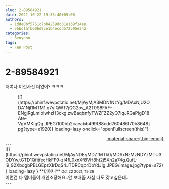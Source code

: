 ```yaml
---
slug: 2-89584921
date: 2021-10-22 19:35:40+09:00
authors:
  - 1dde0bf5761c7bb4259dc81e139f14ea
  - 56bdfafb606d9ce1b4ecdd572595e242
categories:
  - Seoyeon
tags:
  - Fan Post
---
```


# 2-89584921

<div class="post-container" markdown="1">
<div class="content-container md-sidebar__scrollwrap" markdown="1">

더여나 이런사진 더없어? ㅋㅋㅋ
<figure markdown="1">
![](https://phinf.wevpstatic.net/MjAyMjA3MDNfNzYg/MDAxNjU2ODA1NjI1MTM1.q7yIQWT7jQG2ov_A2T0S8FAF-ENgjRgLmIoIwhzH3ckg.zwBaqbnfyTWZFZZ2yQ7IqJRGaPigD18Ate-VgVMKIgQg.JPEG/100bb2caeabb499f88cdd760486f70b8648.jpg?type=e1920){ loading=lazy onclick="openFullscreen(this)"}
</figure>


</div>
</div>

<div style="text-align: right;" markdown="1">
<a href="https://weverse.io/fromis9/fanpost/2-89584921" style="text-align: right;">:material-share:{.big-emoji}</a>
</div>
---

<div class="comments-container md-sidebar__scrollwrap" markdown="1">
<div class="comment" markdown="1">
<div class='id-container' markdown="1">
![](https://phinf.wevpstatic.net/MjAyNDEyMDZfMTk0/MDAxNzMzNDYzMTU3ODYw.tGTD1QfitfecHkFF9-zI4fL0xnXf8VH8ht2j5Xh2a74g.QufL-i9_92XbdgbPBLGEpzXIrDqS4JTDRCqprDbYdJIg.JPEG/image.jpg?type=s72){ loading=lazy }
**<span class="artist">더여니</span>** <small>Oct 22 2021, 19:36</small><br>
</div>
<div class='comment-body' markdown="1">
이런건 다 멤버들이 개인소장해요..안 보내줌 사실 나도 갖고싶은데...
</div>
</div>
</div>
---
